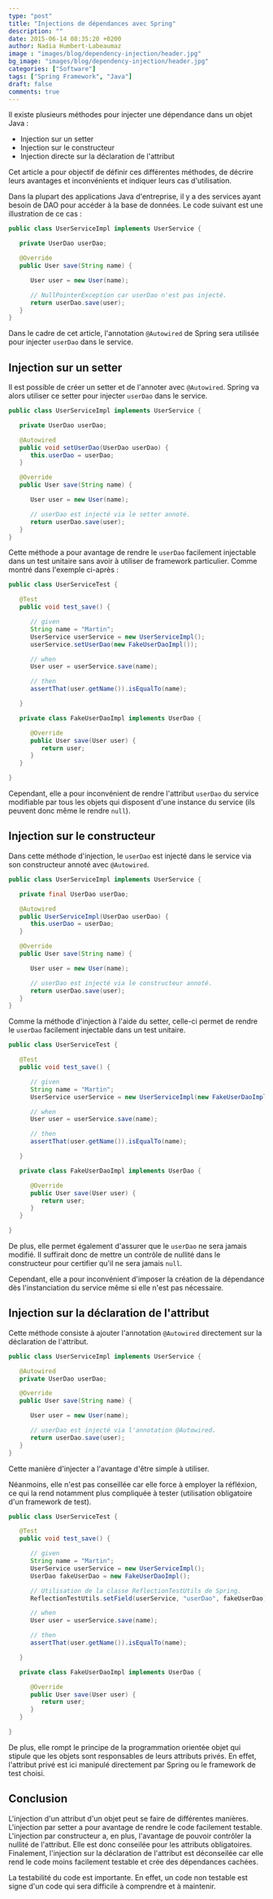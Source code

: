 ```yaml
---
type: "post"
title: "Injections de dépendances avec Spring"
description: ""
date: 2015-06-14 08:35:20 +0200
author: Nadia Humbert-Labeaumaz
image : "images/blog/dependency-injection/header.jpg"
bg_image: "images/blog/dependency-injection/header.jpg"
categories: ["Software"]
tags: ["Spring Framework", "Java"]
draft: false
comments: true
---
```


Il existe plusieurs méthodes pour injecter une dépendance dans un objet Java :

- Injection sur un setter
- Injection sur le constructeur
- Injection directe sur la déclaration de l'attribut

Cet article a pour objectif de définir ces différentes méthodes, de décrire leurs avantages et inconvénients et indiquer leurs cas d'utilisation.

<!-- more -->

Dans la plupart des applications Java d'entreprise, il y a des services ayant besoin de DAO pour accéder à la base de données. Le code suivant est une illustration de ce cas :

```java
public class UserServiceImpl implements UserService {

   private UserDao userDao;

   @Override
   public User save(String name) {

      User user = new User(name);

      // NullPointerException car userDao n'est pas injecté.
      return userDao.save(user);
   }
}
```

Dans le cadre de cet article, l'annotation `@Autowired` de Spring sera utilisée pour injecter `userDao` dans le service.

## Injection sur un setter

Il est possible de créer un setter et de l'annoter avec `@Autowired`. Spring va alors utiliser ce setter pour injecter `userDao` dans le service.

```java
public class UserServiceImpl implements UserService {

   private UserDao userDao;

   @Autowired
   public void setUserDao(UserDao userDao) {
      this.userDao = userDao;
   }

   @Override
   public User save(String name) {

      User user = new User(name);

      // userDao est injecté via le setter annoté.
      return userDao.save(user);
   }
}
```

Cette méthode a pour avantage de rendre le `userDao` facilement injectable dans un test unitaire sans avoir à utiliser de framework particulier. Comme montré dans l'exemple ci-après :

```java
public class UserServiceTest {

   @Test
   public void test_save() {

      // given
      String name = "Martin";
      UserService userService = new UserServiceImpl();
      userService.setUserDao(new FakeUserDaoImpl());

      // when
      User user = userService.save(name);

      // then
      assertThat(user.getName()).isEqualTo(name);

   }

   private class FakeUserDaoImpl implements UserDao {

      @Override
      public User save(User user) {
         return user;
      }
   }

}
```

Cependant, elle a pour inconvénient de rendre l'attribut `userDao` du service modifiable par tous les objets qui disposent d'une instance du service (ils peuvent donc même le rendre `null`).

## Injection sur le constructeur

Dans cette méthode d'injection, le `userDao` est injecté dans le service via son constructeur annoté avec `@Autowired`.

```java
public class UserServiceImpl implements UserService {

   private final UserDao userDao;

   @Autowired
   public UserServiceImpl(UserDao userDao) {
      this.userDao = userDao;
   }

   @Override
   public User save(String name) {

      User user = new User(name);

      // userDao est injecté via le constructeur annoté.
      return userDao.save(user);
   }
}
```

Comme la méthode d'injection à l'aide du setter, celle-ci permet de rendre le `userDao` facilement injectable dans un test unitaire.

```java
public class UserServiceTest {

   @Test
   public void test_save() {

      // given
      String name = "Martin";
      UserService userService = new UserServiceImpl(new FakeUserDaoImpl());

      // when
      User user = userService.save(name);

      // then
      assertThat(user.getName()).isEqualTo(name);

   }

   private class FakeUserDaoImpl implements UserDao {

      @Override
      public User save(User user) {
         return user;
      }
   }

}
```

De plus, elle permet également d'assurer que le `userDao` ne sera jamais modifié. Il suffirait donc de mettre un contrôle de nullité dans le constructeur pour certifier qu'il ne sera jamais `null`.

Cependant, elle a pour inconvénient d'imposer la création de la dépendance dès l'instanciation du service même si elle n'est pas nécessaire.

## Injection sur la déclaration de l'attribut

Cette méthode consiste à ajouter l'annotation `@Autowired` directement sur la déclaration de l'attribut.

```java
public class UserServiceImpl implements UserService {

   @Autowired
   private UserDao userDao;

   @Override
   public User save(String name) {

      User user = new User(name);

      // userDao est injecté via l'annotation @Autowired.
      return userDao.save(user);
   }
}
```

Cette manière d'injecter a l'avantage d'être simple à utiliser.

Néanmoins, elle n'est pas conseillée car elle force à employer la réfléxion, ce qui la rend notamment plus compliquée à tester (utilisation obligatoire d'un framework de test).

```java
public class UserServiceTest {

   @Test
   public void test_save() {

      // given
      String name = "Martin";
      UserService userService = new UserServiceImpl();
      UserDao fakeUserDao = new FakeUserDaoImpl();

      // Utilisation de la classe ReflectionTestUtils de Spring.
      ReflectionTestUtils.setField(userService, "userDao", fakeUserDao);

      // when
      User user = userService.save(name);

      // then
      assertThat(user.getName()).isEqualTo(name);

   }

   private class FakeUserDaoImpl implements UserDao {

      @Override
      public User save(User user) {
         return user;
      }
   }

}
```

De plus, elle rompt le principe de la programmation orientée objet qui stipule que les objets sont responsables de leurs attributs privés. En effet, l'attribut privé est ici manipulé directement par Spring ou le framework de test choisi.

## Conclusion

L'injection d'un attribut d'un objet peut se faire de différentes manières.
L'injection par setter a pour avantage de rendre le code facilement testable. L'injection par constructeur a, en plus, l'avantage de pouvoir contrôler la nullité de l'attribut. Elle est donc conseilée pour les attributs obligatoires. Finalement, l'injection sur la déclaration de l'attribut est déconseilée car elle rend le code moins facilement testable et crée des dépendances cachées.

La testabilité du code est importante. En effet, un code non testable est signe d'un code qui sera difficile à comprendre et à maintenir.
